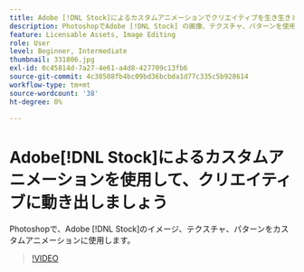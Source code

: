 ```yaml
---
title: Adobe [!DNL Stock]によるカスタムアニメーションでクリエイティブを生き生きとさせる
description: PhotoshopでAdobe [!DNL Stock] の画像、テクスチャ、パターンを使用してカスタムアニメーションを作成
feature: Licensable Assets, Image Editing
role: User
level: Beginner, Intermediate
thumbnail: 331806.jpg
exl-id: 0c45814d-7a27-4e61-a4d8-427709c13fb6
source-git-commit: 4c30508fb4bc09bd36bcbda1d77c335c5b928614
workflow-type: tm+mt
source-wordcount: '38'
ht-degree: 0%

---
```


# Adobe[!DNL Stock]によるカスタムアニメーションを使用して、クリエイティブに動き出しましょう

Photoshopで、Adobe [!DNL Stock]のイメージ、テクスチャ、パターンをカスタムアニメーションに使用します。

>[!VIDEO](https://video.tv.adobe.com/v/331806?hidetitle=true)
